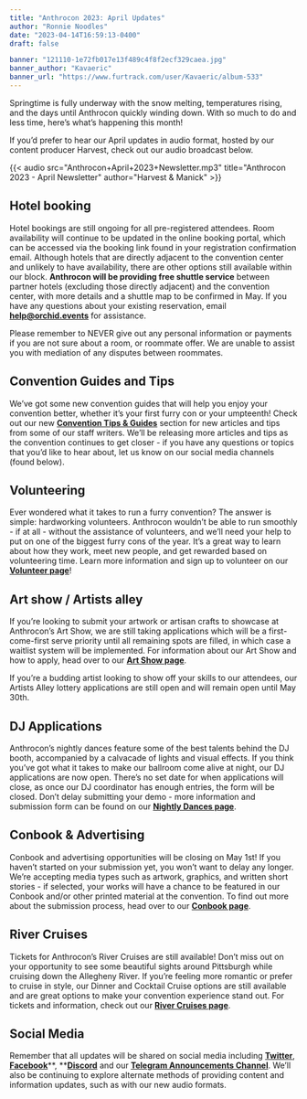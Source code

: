 ```yaml
---
title: "Anthrocon 2023: April Updates"
author: "Ronnie Noodles"
date: "2023-04-14T16:59:13-0400"
draft: false

banner: "121110-1e72fb017e13f489c4f8f2ecf329caea.jpg"
banner_author: "Kavaeric"
banner_url: "https://www.furtrack.com/user/Kavaeric/album-533"
---
```


Springtime is fully underway with the snow melting, temperatures rising, and the days until Anthrocon quickly winding down. With so much to do and less time, here’s what’s happening this month!

If you’d prefer to hear our April updates in audio format, hosted by our content producer Harvest, check out our audio broadcast below.

{{< audio src="Anthrocon+April+2023+Newsletter.mp3" title="Anthrocon 2023 - April Newsletter" author="Harvest &amp; Manick" >}}

## Hotel booking

Hotel bookings are still ongoing for all pre-registered attendees. Room availability will continue to be updated in the online booking portal, which can be accessed via the booking link found in your registration confirmation email. Although hotels that are directly adjacent to the convention center and unlikely to have availability, there are other options still available within our block. **Anthrocon will be providing free shuttle service** between partner hotels (excluding those directly adjacent) and the convention center, with more details and a shuttle map to be confirmed in May. If you have any questions about your existing reservation, email [**help@orchid.events**](mailto:help@orchid.events) for assistance.

Please remember to NEVER give out any personal information or payments if you are not sure about a room, or roommate offer. We are unable to assist you with mediation of any disputes between roommates.

## Convention Guides and Tips

We’ve got some new convention guides that will help you enjoy your convention better, whether it’s your first furry con or your umpteenth! Check out our new [**Convention Tips &amp; Guides**](/tips-and-guides) section for new articles and tips from some of our staff writers. We’ll be releasing more articles and tips as the convention continues to get closer - if you have any questions or topics that you’d like to hear about, let us know on our social media channels (found below).

## Volunteering

Ever wondered what it takes to run a furry convention? The answer is simple: hardworking volunteers. Anthrocon wouldn’t be able to run smoothly - if at all - without the assistance of volunteers, and we’ll need your help to put on one of the biggest furry cons of the year. It’s a great way to learn about how they work, meet new people, and get rewarded based on volunteering time. Learn more information and sign up to volunteer on our [**Volunteer page**](/volunteer)!

## Art show / Artists alley

If you’re looking to submit your artwork or artisan crafts to showcase at Anthrocon’s Art Show, we are still taking applications which will be a first-come-first serve priority until all remaining spots are filled, in which case a waitlist system will be implemented. For information about our Art Show and how to apply, head over to our [**Art Show page**](/artshow).

If you’re a budding artist looking to show off your skills to our attendees, our Artists Alley lottery applications are still open and will remain open until May 30th.

## DJ Applications

Anthrocon’s nightly dances feature some of the best talents behind the DJ booth, accompanied by a calvacade of lights and visual effects. If you think you’ve got what it takes to make our ballroom come alive at night, our DJ applications are now open. There’s no set date for when applications will close, as once our DJ coordinator has enough entries, the form will be closed. Don’t delay submitting your demo - more information and submission form can be found on our [**Nightly Dances page**](/nightly-dances).

## Conbook &amp; Advertising

Conbook and advertising opportunities will be closing on May 1st! If you haven’t started on your submission yet, you won’t want to delay any longer. We’re accepting media types such as artwork, graphics, and written short stories - if selected, your works will have a chance to be featured in our Conbook and/or other printed material at the convention. To find out more about the submission process, head over to our [**Conbook page**](/conbook-submissions).

## River Cruises

Tickets for Anthrocon’s River Cruises are still available! Don’t miss out on your opportunity to see some beautiful sights around Pittsburgh while cruising down the Allegheny River. If you’re feeling more romantic or prefer to cruise in style, our Dinner and Cocktail Cruise options are still available and are great options to make your convention experience stand out. For tickets and information, check out our [**River Cruises page**](/anthrocon-river-cruises).

## Social Media

Remember that all updates will be shared on social media including [**Twitter**](https://twitter.com/anthrocon), [**Facebook**](https://www.facebook.com/Anthrocon)**, **[**Discord**](https://discord.gg/anthrocon) and our [**Telegram Announcements Channel**](https://t.me/Anthrocon). We’ll also be continuing to explore alternate methods of providing content and information updates, such as with our new audio formats.
